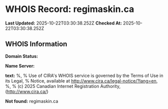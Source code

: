 # WHOIS Record: regimaskin.ca

**Last Updated:** 2025-10-22T03:30:38.252Z
**Checked At:** 2025-10-22T03:30:38.252Z

## WHOIS Information

**Domain Status:** 

**Name Server:** 

**text:** %, % Use of CIRA's WHOIS service is governed by the Terms of Use in its Legal, % Notice, available at http://www.cira.ca/legal-notice/?lang=en, %, % (c) 2025 Canadian Internet Registration Authority, (http://www.cira.ca/)

**Not found:** regimaskin.ca

